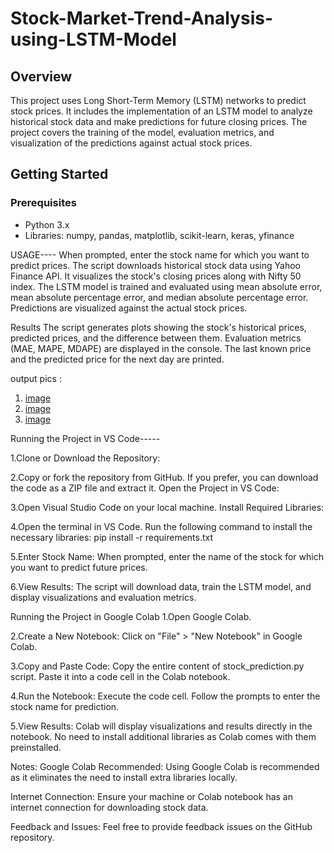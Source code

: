 # Stock-Market-Trend-Analysis-using-LSTM-Model

## Overview
This project uses Long Short-Term Memory (LSTM) networks to predict stock prices. It includes the implementation of an LSTM model to analyze historical stock data and make predictions for future closing prices. The project covers the training of the model, evaluation metrics, and visualization of the predictions against actual stock prices.

## Getting Started

### Prerequisites
- Python 3.x
- Libraries: numpy, pandas, matplotlib, scikit-learn, keras, yfinance

USAGE----
When prompted, enter the stock name for which you want to predict prices.
The script downloads historical stock data using Yahoo Finance API.
It visualizes the stock's closing prices along with Nifty 50 index.
The LSTM model is trained and evaluated using mean absolute error, mean absolute percentage error, and median absolute percentage error.
Predictions are visualized against the actual stock prices.

Results
The script generates plots showing the stock's historical prices, predicted prices, and the difference between them.
Evaluation metrics (MAE, MAPE, MDAPE) are displayed in the console.
The last known price and the predicted price for the next day are printed.

output pics :
1)  [image](https://github.com/paradisekin/Stock-Market-Trend-Analysis-using-LSTM-Model/assets/126254105/da911c68-fec9-4ec9-92c8-31dfabf11ad0)
2)  [image](https://github.com/paradisekin/Stock-Market-Trend-Analysis-using-LSTM-Model/assets/126254105/8b97b756-5b05-4ac9-a93a-39d0cd0c2921)
3)  [image](https://github.com/paradisekin/Stock-Market-Trend-Analysis-using-LSTM-Model/assets/126254105/2e2defbe-ca06-4959-8e9e-52e1e7b7e9f1)


Running the Project in VS Code-----

1.Clone or Download the Repository:

2.Copy or fork the repository from GitHub.
If you prefer, you can download the code as a ZIP file and extract it.
Open the Project in VS Code:

3.Open Visual Studio Code on your local machine.
Install Required Libraries:

4.Open the terminal in VS Code.
Run the following command to install the necessary libraries:   pip install -r requirements.txt

5.Enter Stock Name:
When prompted, enter the name of the stock for which you want to predict future prices.

6.View Results:
The script will download data, train the LSTM model, and display visualizations and evaluation metrics.


Running the Project in Google Colab
1.Open Google Colab.

2.Create a New Notebook:
Click on "File" > "New Notebook" in Google Colab.

3.Copy and Paste Code:
Copy the entire content of stock_prediction.py script.
Paste it into a code cell in the Colab notebook.

4.Run the Notebook:
Execute the code cell.
Follow the prompts to enter the stock name for prediction.

5.View Results:
Colab will display visualizations and results directly in the notebook.
No need to install additional libraries as Colab comes with them preinstalled.


Notes:
Google Colab Recommended:
Using Google Colab is recommended as it eliminates the need to install extra libraries locally.

Internet Connection:
Ensure your machine or Colab notebook has an internet connection for downloading stock data.

Feedback and Issues:
Feel free to provide feedback issues on the GitHub repository.






